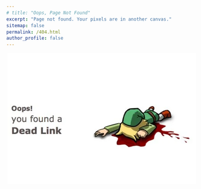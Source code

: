 ```yaml
---
# title: "Oops, Page Not Found"
excerpt: "Page not found. Your pixels are in another canvas."
sitemap: false
permalink: /404.html
author_profile: false
---
```


<p align="center">
    <img src="/Images/404_link.webp" />
</p>
